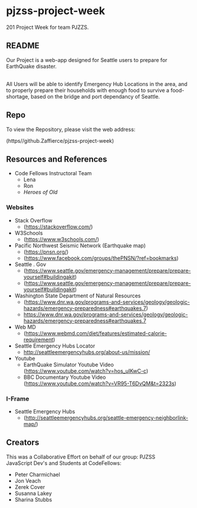 # pjzss-project-week
201 Project Week for team PJZZS.  
## README

Our Project is a web-app designed for Seattle users to prepare for EarthQuake disaster.

<br>
All Users will be able to identify Emergency Hub Locations in the area, and to properly prepare their households with enough food to survive a food-shortage, based on the bridge and port dependancy of Seattle.


## Repo
To view the Repository, please visit the web address:<br>

(https//github.Zaffierce/pjzss-project-week)

## Resources and References

* Code Fellows Instructoral Team
    * Lena
    * Ron
    * _Heroes of Old_

### Websites

* Stack Overflow
    * (https://stackoverflow.com/)
* W3Schools 
    * (https://www.w3schools.com/)
* Pacific Northwest Seismic Network (Earthquake map) 
    * (https://pnsn.org/)
    * (https://www.facebook.com/groups/thePNSN/?ref=bookmarks)
* Seattle . Gov
    * (https://www.seattle.gov/emergency-management/prepare/prepare-yourself#buildingakit)
    * (https://www.seattle.gov/emergency-management/prepare/prepare-yourself#buildingakit)
* Washington State Department of Natural Resources<br> 
    * (https://www.dnr.wa.gov/programs-and-services/geology/geologic-hazards/emergency-preparedness#earthquakes.7)
    * https://www.dnr.wa.gov/programs-and-services/geology/geologic-hazards/emergency-preparedness#earthquakes.7
* Web MD
    * (https://www.webmd.com/diet/features/estimated-calorie-requirement)
* Seattle Emergency Hubs Locator<br>
    * http://seattleemergencyhubs.org/about-us/mission/
* Youtube
    * EarthQuake Simulator Youtube Video<br> (https://www.youtube.com/watch?v=hos_uIKwC-c)
    * BBC Documentary Youtube Video<br> (https://www.youtube.com/watch?v=VR95-T6DvQM&t=2323s)

### I-Frame
* Seattle Emergency Hubs
    * (http://seattleemergencyhubs.org/seattle-emergency-neighborlink-map/)

## Creators
This was a Collaborative Effort on behalf of our group: PJZSS <br>
JavaScript Dev's and Students at CodeFellows:
<br>
* Peter Charmichael
* Jon Veach
* Zerek Cover
* Susanna Lakey
* Sharina Stubbs
